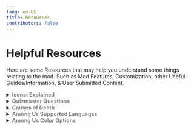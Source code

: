 ```yaml
---
lang: en-US
title: Resources
contributors: false
---
```


# Helpful Resources

Here are some Resources that may help you understand some things relating to the mod. Such as Mod Features, Customization, other Useful Guides/Information, & User Submitted Content.

<details>
<summary><b><font color=gray>Icons: Explained</font></b></summary>

Below is a list of Icons, as well as what they indicate.<br>

<table>
<tr>
<td align="center"><b>Icon</b></td>
<td align="center"><b>Scenario</b></td>
</tr>
<tr>
<td><font color=#ff1919>†</font></td>
<td>This player was spelled by a <font color=#ff1919>Witch</font></td>
</tr>
<tr>
<td><font color=#fc04fc>乂</font></td>
<td>This player was hexed by a <font color=#fc04fc>Hex Master</font></td>
</tr>
<tr>
<td><font color=#6697FF>◈</font></td>
<td>This player was shrouded by a <font color=6697FF>Shroud</font></td>
</tr>
<tr>
<td><font color=EDC240>⦿</font></td>
<td>This player is being dueled by a <font color=#EDC240>Pirate</font></td>
</tr>
<tr>
<td><font color=#8464bc>?!</font></td>
<td>This player is being quizzed by a <font color=#8464bc>Quizmaster</font></td>
</tr>
<tr>
<td><font color=#b8fb4f>⚠</font></td>
<td>This player is a <font color=#b8fb4f>Snitch</font> who is about to finish their tasks</td>
</tr>
<tr>
<td><font color=#f8fa87>⚠</font></td>
<td>This player is a <font color=#f8fa87>Solsticer</font> who is about to finish their tasks</td>
</tr>
<tr>
<td><font color=#39FF14>✚</font></td>
<td>This player has a <font color=#39FF14>Medic</font> Shield</td>
</tr>
<tr>
<td><font color=#999DA0>♦</font></td>
<td>This player is the <font color=#999DA0>Executioner</font>'s target</td>
</tr>
<tr>
<td><font color=#2E856E>♦</font></td>
<td>This player is your <font color=#2E856E>Lawyer</font></td>
</tr>
<tr>
<td><font color=#FFA500>♦</font></td>
<td>This player is your <font color=#FFA500>Follower</font></td>
</tr>
<tr>
<td><font color=#fc1494>♥</font></td>
<td>This player is a <font color=#fc1494>Romantic</font></td>
</tr>
<tr>
<td><font color=#ff9ace>♥</font></td>
<td>This player is a <font color=#ff9ace>Lover</font></td>
</tr>
<tr>
<td><font color=#f0ef5b>★</font></td>
<td>This player is a <font color=#f0ef5b>Super Star</font></td>
</tr>
<tr>
<td><font color=#f46f4e>★</font></td>
<td>This player is a <font color=#f46f4e>Cyber</font></td>
</tr>
<tr>
<td><font color=#5573aa>★</font></td>
<td>This player is a <font color=#5573aa>Marshall</font></td>
</tr>
<tr>
<td><font color=#4682b4>☆</font></td>
<td>This player is a <font color=#4682b4>Captain</font></td>
</tr>
<tr>
<td><font color=#404040>☜</font></td>
<td>This player is a teammate of the <font color=#404040>Schrodinger's Cat</font></td>
</tr>
<tr>
<td><font color=#aa900d>⊠</font></td>
<td>This player is marked by the <font color=#aa900d>Jailer</font></td>
</tr>
<tr>
<td><font color=#ff1919>╳</font></td>
<td>This player is blackmailed by the <font color=#ff1919>Blackmailer</font></td>
</tr>
<tr>
<td><font color=#ff1919>∇</font></td>
<td>This player is marked by the <font color=#ff1919>Kamikaze</font></td>
</tr>
<tr>
<td><font color=#ff1919>■</font></td>
<td>This player is a quantum ghost marked by the <font color=#ff1919>Lightning</font></td>
</tr>
<tr>
<td><font color=#8c7458>●</font></td>
<td>Used by the <font color=#8c7458>Baker</font> to mark who has Bread</td>
</tr>
<tr>
<td><font color=#a475a4>♠</font></td>
<td>Used by the <font color=#a475a4>Soul Collector</font> to mark who's death they're predicting.</td>
</tr>
<tr>
<td><font color=#e5f6b4>⦿</font></td>
<td>Used by the <font color=#e5f6b4>Plaguebearer</font> to mark who they have plagued.</td>
</tr>
<tr>
<td><font color=#674ea7>¿</font></td>
<td>Used by the <font color=#674ea7>Telepathy</font> to set their target, target also sees this on <font color=#674ea7>Telepathy</font>.</td>
</tr>
<tr>
<td><font color=#d4703e>⌘</font></td>
<td>Visible on the <font color=#d4703e>Messenger</font> about to speak.</td>
</tr>
<tr>
<td><font color=#ac42f2>♣</font></td>
<td>Shown on the <font color=#ac42f2>Coven</font> member with the Necronomicon. This is only shown to <font color=#ac42f2>Coven</font>.</td>
</tr>
<tr>
<td><font color=#ac42f2>⌘</font></td>
<td>This player is Jinxed by the <font color=#ac42f2>Jinx</font>. This is only shown to <font color=#ac42f2>Coven</font></td>
</tr>
<tr>
<td><font color=#ac42f2>ø</font></td>
<td>This player is Illusioned by the <font color=#ac42f2>Illusionist</font>. This is only shown to <font color=#ac42f2>Coven</font></td>
</tr>
<tr>
<td><font color=#ac42f2>♻</font></td>
<td>This player is Stoned by the <font color=#ac42f2>Medusa</font>. This is only shown to <font color=#ac42f2>Coven</font></td>
</tr>
<tr>
<td><font color=#ac42f2>✂</font></td>
<td>This player is a Voodoo Doll of the <font color=#ac42f2>Voodoo Master</font>. This is only shown to <font color=#ac42f2>Coven</font></td>
</tr>
</table>

> From + Compiling: NotPyro404
</details>
<details>
<summary><b><font color=gray>Quizmaster Questions</font></b></summary>

Below is a list of Quizmaster Questions, as well as their Correct/Possible Options. (Warning: Spoilers!)<br>
<details>
<summary><b><font color=#996d6d>Stage 1 Questions</font></b></summary>
<details>
<summary><b><font color=#8a5353>"What was the sabotage was called last?"</font></b></summary>

This question is situational, meaning it doesn't always have the same answer, and will vary game to game.

</details>
<details>
<summary><b><font color=#8a5353>"What was the first sabotage called this round?"</font></b></summary>

This question is situational, meaning it doesn't always have the same answer, and will vary game to game.

</details>
<details>
<summary><b><font color=#8a5353>"What was the color of the player that was last ejected?"</font></b></summary>

This question is situational, meaning it doesn't always have the same answer, and will vary game to game.

</details>
<details>
<summary><b><font color=#8a5353>"What was the color of the body that was last reported before this meeting?"</font></b></summary>

This question is situational, meaning it doesn't always have the same answer, and will vary game to game.

</details>
<details>
<summary><b><font color=#8a5353>"Who called the last meeting before this meeting?"</font></b></summary>

This question is situational, meaning it doesn't always have the same answer, and will vary game to game.

</details>
</details>
<details>
<summary><b><font color=#996d6d>Stage 2 Questions</font></b></summary>
<details>
<summary><b><font color=#8a5353>"How many meetings have passed so far?"</font></b></summary>

This question is situational, meaning it doesn't always have the same answer, and will vary game to game.

</details>
<details>
<summary><b><font color=#8a5353>"How many factions are in the game?"</font></b></summary>

This question is fixed, meaning it always has the same answer and remains consistent across all games.<br>
Note: Don't click the dropdown menu if you want to be surprised.
<details>
<summary><b><font color=#784747>Answer (SPOILERS)</font></b></summary>

The total of Factions in TOHE is <b>Four</b>. Impostors, Crewmates, Neutrals, & Coven.<br>
All Possible Options: "One", "Two", "Three", "<b>Four</b>", & "Five".

</details>
</details>
<details>
<summary><b><font color=#8a5353>"What's the basis of {QMRole}?"</font></b></summary>

This question is situational, meaning it doesn't always have the same answer, and will vary game to game.

</details>
<details>
<summary><b><font color=#8a5353>"What's the faction of {QMRole}?"</font></b></summary>

This question is situational, meaning it doesn't always have the same answer, and will vary game to game.

</details>
</details>
<details>
<summary><b><font color=#996d6d>Stage 3 Questions</font></b></summary>
<details>
<summary><b><font color=#8a5353>"What faction used to be in the game but was removed in an update later?"</font></b></summary>

This question is fixed, meaning it always has the same answer and remains consistent across all games.<br>
Note: Don't click the dropdown menu if you want to be surprised.
<details>
<summary><b><font color=#784747>Answer (SPOILERS)</font></b></summary>

The Faction that was added and removed one update later was <b>Coven</b>. (Re-added in v2.2.0)<br>
All Possible Options: "Sabotuer", "Sorcerers", "<b>Coven</b>", "Killer", & "None".

</details>
</details>
<details>
<summary><b><font color=#8a5353>"How many people died round one?"</font></b></summary>

This question is situational, meaning it doesn't always have the same answer, and will vary game to game.

</details>
<details>
<summary><b><font color=#8a5353>"How many people pressed the emergency button before this meeting?"</font></b></summary>

This question is situational, meaning it doesn't always have the same answer, and will vary game to game.

</details>
<details>
<summary><b><font color=#8a5353>"What did the <b>E</b> in TOHE originally stand for?"</font></b></summary>

This question is fixed, meaning it always has the same answer and remains consistent across all games.<br>
Note: Don't click the dropdown menu if you want to be surprised.
<details>
<summary><b><font color=#784747>Answer (SPOILERS)</font></b></summary>

The E in TOHE originally stood for <b>Edited</b>, rather than Enhanced.<br>
All Possible Options: "Edition", "Experimental", "Enhanced", & "<b>Edited</b>".

</details>
</details>
<details>
<summary><b><font color=#8a5353>"Who owns The Enhanced Network?"</font></b></summary>

This question is fixed, meaning it always has the same answer and remains consistent across all games.<br>
Note: Don't click the dropdown menu if you want to be surprised.
<details>
<summary><b><font color=#784747>Answer (SPOILERS)</font></b></summary>

The Owner of The Enhanced Network (TEN) + TOHE is <b>Moe</b>.
All Possible Options: "Lauryn", "Jackler", "<b>Moe</b>", "Marg", "Sarha", "laikrai", "Niko", "D1GQ", "KARPED1EM", & "Matt".

</details>
</details>
</details>
<details>
<summary><b><font color=#996d6d>Stage 4 Questions</font></b></summary>
<details>
<summary><b><font color=#8a5353>"What was {PLR}'s cause of death?"</font></b></summary>

This question is situational, meaning it doesn't always have the same answer, and will vary game to game.

</details>
<details>
<summary><b><font color=#8a5353>"How did {PLR} die?"</font></b></summary>

This question is situational, meaning it doesn't always have the same answer, and will vary game to game.

</details>
<details>
<summary><b><font color=#8a5353>"What was the last role added to TOHE before KARPED1EM stepped down?"</font></b></summary>

This question is fixed, meaning it always has the same answer and remains consistent across all games.<br>
Note: Don't click the dropdown menu if you want to be surprised.
<details>
<summary><b><font color=#784747>Answer (SPOILERS)</font></b></summary>

The Last Role added to TOHE by KARPED1EM was: <b>Pacifist</b>.<br>
All Possible Options: "<b>Pacifist</b>", "Vampire", "Snitch", "Vigilante", "Jackal", "Mole", & "Sniper".

</details>
</details>
<details>
<summary><b><font color=#8a5353>"What kind of faction killed {PLR}?"</font></b></summary>

This question is situational, meaning it doesn't always have the same answer, and will vary game to game.

</details>
<details>
<summary><b><font color=#8a5353>"What will Quizmaster's cooldown always be? (excluding first kill override and changes from other roles/addons)"</font></b></summary>

This question is fixed, meaning it always has the same answer and remains consistent across all games.<br>
Note: Don't click the dropdown menu if you want to be surprised.
<details>
<summary><b><font color=#784747>Answer (SPOILERS)</font></b></summary>

The Quizmaster's cooldown will always be <b>15</b>.<br>
All Possible Options: "<b>15</b>", "30", "0", & "999".

</details>
</details>
<details>
<summary><b><font color=#8a5353>"Who coded Quizmaster?"</font></b></summary>

This question is fixed, meaning it always has the same answer and remains consistent across all games.<br>
Note: Don't click the dropdown menu if you want to be surprised.
<details>
<summary><b><font color=#784747>Answer (SPOILERS)</font></b></summary>

Quizmaster was coded by <b>Multiple People</b>.<br>
All Possible Options: "Furo", "Drakos", "Moe", "Marg", "<b>Multiple People</b>", "TommyXL", "Niko", "Pyro", "KARPED1EM", & "Ryuk".

</details>
</details>
</details>
<details>
<summary><b><font color=#996d6d>Stage 5 Questions</font></b></summary>
<details>
<summary><b><font color=#8a5353>"Who is The Enhanced Network's partner?"</font></b></summary>

This question is fixed, meaning it always has the same answer and remains consistent across all games.<br>
Note: Don't click the dropdown menu if you want to be surprised.
<details>
<summary><b><font color=#784747>Answer (SPOILERS)</font></b></summary>

The Enhanced Network's current Partner is <b>Modded Among Us Lobbies</b>.<br>
All Possible Options: "Innersloth", "<b>Modded Among Us Lobbies</b>", "Purple Among Us", "Steam", "Twitter", "Town Of Us: Reactivated", "Moe Corporation", & "Digital Bandidos".

</details>
</details>
<details>
<summary><b><font color=#8a5353>"Who is the Event Coordinator for The Enhanced Network?"</font></b></summary>

This question is fixed, meaning it always has the same answer and remains consistent across all games.<br>
Note: Don't click the dropdown menu if you want to be surprised.
<details>
<summary><b><font color=#784747>Answer (SPOILERS)</font></b></summary>

The Event Coordinator for The Enhanced Network is <b>Sarha</b>.<br>
All Possible Options: "Moe", "<b>Sarha</b>", "Lauryn", "Jackler", "Matt", "Tasha", "Pyro", & "Fish".

</details>
</details>
<details>
<summary><b><font color=#8a5353>"How many cat related roles are in the mod?"</font></b></summary>

This question is fixed, meaning it always has the same answer and remains consistent across all games.<br>
Note: Don't click the dropdown menu if you want to be surprised.
<details>
<summary><b><font color=#784747>Answer (SPOILERS)</font></b></summary>

There are <b>3</b> Cat Related Roles in TOHE. These consist of Copycat, Schrodinger's Cat, & OIIAI (Cat).<br>
All Possible Options: "0", "1", "2", "<b>3</b>", "4", "5", & "6".

</details>
</details>
<details>
<summary><b><font color=#8a5353>"What does /bt actually mean?"</font></b></summary>

This question is fixed, meaning it always has the same answer and remains consistent across all games.<br>
Note: Don't click the dropdown menu if you want to be surprised.
<details>
<summary><b><font color=#784747>Answer (SPOILERS)</font></b></summary>

/bt actually stands for <b>Bet</b>.<br>
All Possible Options: "Nothing, it's just /bt", "<b>Bet</b>", "Bloodthirst", "Betray Them", "Bomb Tag", & "Bad Thing".

</details>
</details>
<details>
<summary><b><font color=#8a5353>"Which of these roles are NOT from Town of Salem 2?"</font></b></summary>

This question is fixed, meaning it always has the same answer and remains consistent across all games.<br>
Note: Don't click the dropdown menu if you want to be surprised.
<details>
<summary><b><font color=#784747>Answer (SPOILERS)</font></b></summary>

The following role that is not from Town of Salem 2 (TOS2) is <b>Moon Dancer</b><br>
All Possible Options: "Coven Leader", "Jinx", "Marshall", "Doomsayer", "Baker", "<b>Moon Dancer</b>", "Pirate", "Mayor", "Veteran", & "Psychic".

</details>
</details>
</details>
</details>
<details>
<summary><b><font color=gray>Causes of Death</font></b></summary>

Below is a list of Causes of Death, as well as how they occur.<br>
<details>
<summary><b><font color=#996d6d>Kill</font></b></summary>

Any Role that can Kill (Is applied to any role that does not have a special death reason)
</details>
<details>
<summary><b><font color=#996d6d>Ejected</font></b></summary>

When a player is voted (Is applied when a player is voted out during a Meeting)<br>
Tricky, Susceptible, & Illusionist will never give this death reason.<br>
</details>
<details>
<summary><b><font color=#996d6d>Suicide</font></b></summary>

Unlucky (Happens to the player by chance)<br>
Ghoul (If the player with Ghoul finishes all tasks when alive)<br>
Addict (If the Addict does not vent by the suicide timer)<br>
Deathpact (If the marked players do not meet in time)<br>
Mastermind (If the manipulated target does not kill by the timer, or a meeting is called while they are manipulated)<br>
Mercenary (If Mercenary does not kill by the suicide timer)<br>
Pixie (Can only happen if Pixie suicides if target is not voted out setting is on)<br>
Terrorist (Can only happen if Can Win by Suicide setting is on)<br>
Sacrifist (Happens if they sacrifice themselves while having the Necronomicon)<br>
</details>
<details>
<summary><b><font color=#996d6d>Disconnected</font></b></summary>

Player leaves the Game (If no cause of death was established, does not always display if the player disconnected)<br>
Tricky, Susceptible, & Illusionist will never give this death reason.<br>
</details>
<details>
<summary><b><font color=#996d6d>Fall</font></b></summary>

Ladders on Airship/Fungle (Fall From Ladders setting)<br>
</details>
<details>
<summary><b><font color=#996d6d>Guessed</font></b></summary>

Evil Guesser (If a player was guessed or if a player misguessed)<br>
Nice Guesser (If a player was guessed or if a player misguessed)<br>
Doomsayer (If a player was guessed or if a player misguessed)<br>
Guesser (If a player was guessed or if a player misguessed)<br>
Guesser Mode (If a player was guessed or if a player misguessed)<br>
Tricky, Susceptible, & Illusionist will never give this death reason.<br>
</details>
<details>
<summary><b><font color=#996d6d>Other</font></b></summary>

Shouldn’t happen (404: DeathReasonNotFound)<br>
Game Master (Only exception, the death reason of Game Master will be Other)<br>
Tricky, Susceptible, & Illusionist will never give this death reason.<br>
</details>
<details>
<summary><b><font color=#996d6d>Spelled</font></b></summary>

Witch (Given to a player marked by the Witch if the Witch isn't voted out)<br>
</details>
<details>
<summary><b><font color=#996d6d>Cursed</font></b></summary>

Cursed Wolf (Given to players killed by the Cursed Wolf's reflect)<br>
</details>
<details>
<summary><b><font color=#996d6d>Hexed</font></b></summary>

Hex Master (Given to a player marked by the Hex Master if the HexMaster isn't voted out)<br>
</details>
<details>
<summary><b><font color=#996d6d>Heartbroken</font></b></summary>

Lovers (Given to the other Lover when their Lover died)<br>

</details>
<details>
<summary><b><font color=#996d6d>Bitten</font></b></summary>

Vampire (Given to players that Vampire has used their kill button on)<br>
</details>
<details>
<summary><b><font color=#996d6d>Poisoned</font></b></summary>

Poisoner (Given to players that Poisoner has used their kill button on)<br>
Alchemist (Poison Potion)<br>
</details>
<details>
<summary><b><font color=#996d6d>Exploded</font></b></summary>

Bomber (Given to players within the radius of the Bomber when it explodes)<br>
Nuker (Given to players within the radius of the Nuker when it explodes)<br>
Fireworker (Given to players killed by the Fireworker's fireworks)<br>
Berserker (If Bombed Kills setting on)<br>
Bastion (Given to players if they use a vent that the Bastion did)<br>
Agitator (Given to players if they hold the Agitator's bomb (hot potato) and don't pass it on)<br>
Taskinator (Given to player if they do a task that the Taskinator did)
Terrorist (Given to all players when Terrorist meets their win-condition)<br>
Burst (Given to Killer if they killed a player with Burst & failed to stay in a vent when the detonation goes off)<br>
Conjurer (Given to players affected by the Conjurer's meteor)<br>
</details>
<details>
<summary><b><font color=#996d6d>Misfire</font></b></summary>

Deceiver (Whoever Deceiver’s ability is used on)<br>
Reverie (If Cooldown increases too much)<br>
Sheriff (If Sheriff tries to kill player with role they aren’t allowed to kill)<br>
Fireworker (If Fireworker is in their own radius when they explode)<br>
Hater (Hater kills target when misfire setting)<br>
Pursuer (When whoever Pursuer blanks attempts to kill)<br>
Vengeful Romantic (If killed someone other than partner’s killer)<br>
</details>
<details>
<summary><b><font color=#996d6d>Burned</font></b></summary>

Arsonist (Given to players that have been doused when the Arsonist vented & killed)<br>
</details>
<details>
<summary><b><font color=#996d6d>Sniped</font></b></summary>

Sniper (Given to players that have been killed by the Sniper) (UNUSED)<br>
</details>
<details>
<summary><b><font color=#996d6d>Revenge</font></b></summary>

Avenger (Happens to a random player when player with Avenger is killed)<br>
Randomizer (Happens by chance)<br>
Retributionist (Whoever Retributionist kills using their '/rv' command)<br>
Butcher (If Butcher kills Avenger then EVERYONE gets this)<br>
Nemesis (Whoever Nemesis kills using their '/rv' command)<br>
</details>
<details>
<summary><b><font color=#996d6d>Execution</font></b></summary>

Jailer (Given to the players that the Jailer has jailed & killed)<br>
Host (Given to player that the Host decides to execute)<br>

</details>
<details>
<summary><b><font color=#996d6d>Eaten</font></b></summary>

Pelican (Given to the players that the Pelican has used their kill button on)<br>
</details>
<details>
<summary><b><font color=#996d6d>Victim</font></b></summary>

Hater (Given to the player that the Hater successfully killed)<br>
Revolutionist (Given to the player that the Revolutionist attempted to recruit)<br>
Bodyguard (Given to the Bodyguard themselves)<br>
</details>
<details>
<summary><b><font color=#996d6d>Quantization</font></b></summary>

Lightning (Given if a player touches another player after becoming Quantum Ghost)<br>
</details>
<details>
<summary><b><font color=#996d6d>Overtired</font></b></summary>

Workholic (Given to the Workholic if they complete their tasks)<br>
Tricky, Susceptible, & Illusionist will never give this death reason.<br>
</details>
<details>
<summary><b><font color=#996d6d>Ashamed</font></b></summary>

Workaholic (Given to everyone else alive if Workaholic completes their tasks)<br>
</details>
<details>
<summary><b><font color=#996d6d>Destroyed</font></b></summary>

Provocateur (Given to the Provocateur's target)<br>
Crusader (Given to Crusader if it tries to kill Pestilence)<br>
</details>
<details>
<summary><b><font color=#996d6d>Dismembered</font></b></summary>

Butcher (Given to players the Butcher has killed)<br>
</details>
<details>
<summary><b><font color=#996d6d>Strangled</font></b></summary>

Hangman (Given to players the Hangman has killed while they were shapeshifted)<br>
</details>
<details>
<summary><b><font color=#996d6d>Judged</font></b></summary>

Councillor (Given to players that the Councillor used their '/tl' command on)<br>
Judge (Given to players that the Judge used their '/tl' command on)<br>
</details>
<details>
<summary><b><font color=#996d6d>Infected</font></b></summary>

Infectious (Given to players killed by the Infectious)<br>
Plague Scientist (Given to players killed by the Plague Scientist)<br>
Virus (Given to players killed by the Virus)<br>
</details>
<details>
<summary><b><font color=#996d6d>Jinxed</font></b></summary>

Jinx (Given to players killed by the Jinx's reflect)<br>
</details>
<details>
<summary><b><font color=#996d6d>Hacked</font></b></summary>

Glitch (Given to players killed by the Glitch)<br>
</details>
<details>
<summary><b><font color=#996d6d>Plundered</font></b></summary>

Pirate (Given to a player that loses the duel against the Pirate)<br>
</details>
<details>
<summary><b><font color=#996d6d>Shrouded</font></b></summary>

Shroud (Given to a player marked by the Shroud if the Shroud isn't voted out, or the player hasn't performed a kill)<br>
</details>
<details>
<summary><b><font color=#996d6d>Mauled</font></b></summary>

Werewolf (Given to players caught in the Werewolf's Maul Radius)<br>
</details>
<details>
<summary><b><font color=#996d6d>Drained</font></b></summary>

Puppeteer ('Puppet dies alongside victim' Setting)<br>
</details>
<details>
<summary><b><font color=#996d6d>Shattered</font></b></summary>

Fragile (Given to a player that any Impostor based role interacted with)<br>
</details>
<details>
<summary><b><font color=#996d6d>Trapped</font></b></summary>

Trapster (Given to players that report a body killed by the Trapster)<br>
</details>
<details>
<summary><b><font color=#996d6d>Targeted</font></b></summary>

Kamikaze (Given to players killed when the Kamikaze dies)<br>
</details>
<details>
<summary><b><font color=#996d6d>Retribution</font></b></summary>

Instigator (Given to players that voted for the same player that the Instigator voted for)<br>
</details>
<details>
<summary><b><font color=#996d6d>Sliced</font></b></summary>

Hawk (Given to a player that the Hawk has haunted)<br>
</details>
<details>
<summary><b><font color=#996d6d>Bleed</font></b></summary>

Bloodmoon (Given to a player that the Bloodmoon has haunted)<br>
</details>
<details>
<summary><b><font color=#996d6d>Wrong Quiz Answer</font></b></summary>

Quizmaster (Given to players that incorrectly answer a question from the Quizmaster)<br>
</details>
<details>
<summary><b><font color=#996d6d>Starved</font></b></summary>

Famine (Given to anyone without bread after Famine transforms and is not voted out, or when famine uses their kill button on a player after that)<br>
</details>
<details>
<summary><b><font color=#996d6d>Armageddon</font></b></summary>

Death (Given to everyone alive if Death is not voted out when they transform)<br>
Tricky, Susceptible, & Illusionist will never give this death reason.<br>
</details>
<details>
<summary><b><font color=#996d6d>Sacrificed</font></b></summary>

Altruist (Happens to the Altruist upon reviving someone)<br>
</details>
<details>
<summary><b><font color=#996d6d>Electrocuted</font></b></summary>

Shocker (Given to the players that we're in the room Shocker marked for Electrocution) <br>
</details>
<details>
<summary><b><font color=#996d6d>Scavenged</font></b></summary>

Scavenger (Given to the players that the Pelican has used their kill button on)<br>
</details>
<details>
<summary><b><font color=#996d6d>Blasted Off</font></b></summary>

Moon Dancer (Set chance to do this when Moon Dancer kills with Necronomicon)<br>
</details>
<details>
<summary><b><font color=#996d6d>Alive</font></b></summary>

Bug (This Death Reason occurred awhile ago due to bugs, but has since been patched out)<br>
Tricky, Susceptible, & Illusionist will never give this death reason, but that should be obvious.<br>
</details>

> From: [Marg](https://docs.google.com/document/d/e/2PACX-1vTD5Qn3DchoADfPjxH1j11wfXzp3Is9GAMYnZYt5RePbM7OS_Iz4mNWgigQvN3rkFHh_QVfBguhV0rb/pub) + Compiling: NotPyro404
</details>
<details>
<summary><b><font color=gray>Among Us Supported Languages</font></b></summary>

Below is a list of all languages supported by Vanilla Among Us.<br><br>

- <font color=#002654><b>French</b></font> - French<br>
- <font color=#bd0029><b>Japanese</b></font> - Japanese<br>
- <font color=#009b3a><b>Latam </b></font> - Latin American<br>
- <font color=#009344><b>Italian</b></font> - Italian<br>
- <font color=#ffc400><b>Spanish</b></font> - Spanish<br>
- <font color=#de2910><b>SChinese</b></font> - Simplified Chinese<br>
- <font color=#de2910><b>TChinese</b></font> - Traditional Chinese<br>
- <font color=#cf192b><b>English</b></font> - English<br>
- <font color=#009b3a><b>Brazilian</b></font> - Portuguese Brazil<br>
- <font color=#0036a7><b>Russian</b></font> - Russian<br>
- <font color=#1e448b><b>Dutch</b></font> - Dutch<br>
- <font color=#ffcf00><b>German</b></font> - German<br>
- <font color=#056306><b>Portuguese </b></font> - Portuguese Portugal<br>
- <font color=#CD2E3A><b>Korean</b></font> - Korean<br>
- <font color=#FED141><b>Filipino</b></font> - Filipino<br>
- <font color=#FF8200><b>Irish</b></font> - Irish<br>

> From: Innersloth + Compiling: NotPyro404
</details>
<details>
<summary><b><font color=gray>Among Us Color Options</font></b></summary>

Below is a list of all colors + their IDs supported by Vanilla Among Us.<br><br>

<b>
<table>
<tr>
<td align="center"><b>ID</b></td>
<td align="center"><b>Color</b></td>
</tr>
<tr>
<td><font color=#c61111>0</font></td>
<td><font color=#c61111>Red</font></td>
</tr>
<tr>
<td><font color=#132ed2>1</font></td>
<td><font color=#132ed2>Blue</font></td>
</tr>
<tr>
<td><font color=#11802d>2</font></td>
<td><font color=#11802d>Green</font></td>
</tr>
<tr>
<td><font color=#eb53b9>3</font></td>
<td><font color=#eb53b9>Pink</font></td>
</tr>
<tr>
<td><font color=#f07d0d>4</font></td>
<td><font color=#f07d0d>Orange</font></td>
</tr>
<tr>
<td><font color=#f6f657>5</font></td>
<td><font color=#f6f657>Yellow</font></td>
</tr>
<tr>
<td><font color=#3f474e>6</font></td>
<td><font color=#3f474e>Black</font></td>
</tr>
<tr>
<td><font color=#d7e1f1>7</font></td>
<td><font color=#d7e1f1>White</font></td>
</tr>
<tr>
<td><font color=#6b2fbc>8</font></td>
<td><font color=#6b2fbc>Purple</font></td>
</tr>
<tr>
<td><font color=#71491e>9</font></td>
<td><font color=#71491e>Brown</font></td>
</tr>
<tr>
<td><font color=#38e2dd>10</font></td>
<td><font color=#38e2dd>Cyan</font></td>
</tr>
<tr>
<td><font color=#50ef39>11</font></td>
<td><font color=#50ef39>Lime</font></td>
</tr>
<tr>
<td><font color=#6b2b3c>12</font></td>
<td><font color=#6b2b3c>Maroon</font></td>
</tr>
<tr>
<td><font color=#ecc0d3>13</font></td>
<td><font color=#ecc0d3>Rose</font></td>
</tr>
<tr>
<td><font color=#fffebe>14</font></td>
<td><font color=#fffebe>Banana</font></td>
</tr>
<tr>
<td><font color=#708496>15</font></td>
<td><font color=#708496>Gray</font></td>
</tr>
<tr>
<td><font color=#928776>16</font></td>
<td><font color=#928776>Tan</font></td>
</tr>
<tr>
<td><font color=#ec7578>17</font></td>
<td><font color=#ec7578>Coral</font></td>
</tr>
</table>
</b>

> From: Innersloth + Compiling: NotPyro404
</details>
